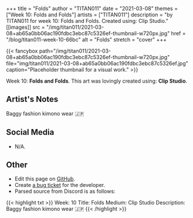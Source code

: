 +++
title =       "Folds"
author =      "TITAN011"
date =        "2021-03-08"
themes =      ["Week 10: Folds and Folds"]
artists =     ["TITAN011"]
description = "by TITAN011 for week 10: Folds and Folds. Created using: Clip Studio."
[[images]]
              src = "/img/titan011/2021-03-08+ab65a0bb06ac190fdbc3ebc87c5326ef-thumbnail-w720px.jpg"
              href = "/blog/titan011-week-10-66bc"
              alt = "Folds"
              stretch = "cover"
+++


{{< fancybox path="/img/titan011/2021-03-08+ab65a0bb06ac190fdbc3ebc87c5326ef-thumbnail-w720px.jpg" file="img/titan011/2021-03-08+ab65a0bb06ac190fdbc3ebc87c5326ef.jpg" caption="Placeholder thumbnail for a visual work." >}}


Week 10: **Folds and Folds**. This art was lovingly created using: **Clip Studio**.

## Artist's Notes

Baggy fashion kimono wear 🇯🇵

## Social Media

- N/A.

## Other

- Edit this page on [GitHub](https://github.com/teaminkling/web-refresh/edit/main/content/blog/titan011-week-10-66bc.md).
- Create [a bug ticket](https://github.com/teaminkling/web-refresh/issues/new?assignees=&labels=bug&template=problem-report.md&title=) for the developer.
- Parsed source from Discord is as follows:

{{< highlight txt >}}
Week: 10 
Title: Folds
Medium: Clip Studio
Description: Baggy fashion kimono wear 🇯🇵
{{< /highlight >}}